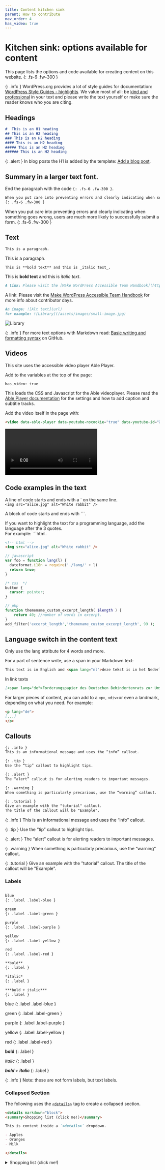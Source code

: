 ```yaml
---
title: Content kitchen sink
parent: How to contribute
nav_order: 4
has_video: true
---
```


# Kitchen sink: options available for content


This page lists the options and code available for creating content on this website.
{: .fs-6 .fw-300 }

{: .info }
WordPress.org provides a lot of style guides for documentation: [WordPress Style Guides - highlights](https://make.wordpress.org/docs/style-guide/welcome/highlights/). We value most of all: be [kind and professional](docs/contribute/CODE_OF_CONDUCT.md) in your text and please write the text yourself or make sure the reader knows who you are citing.

## Headings
```markdown
#  This is an H1 heading
## This is an H2 heading
### This is an H2 heading
#### This is an H2 heading
##### This is an H2 heading
###### This is an H2 heading
```

{: .alert }
In blog posts the H1 is added by the template: [Add a blog post](/docs/contribute/blog-post/).

## Summary in a larger text font.

End the paragraph with the code `{: .fs-6 .fw-300 }`.

```markdown
When you put care into preventing errors and clearly indicating when something goes wrong, users are much more likely to successfully submit a form.
{: .fs-6 .fw-300 }
```

When you put care into preventing errors and clearly indicating when something goes wrong, users are much more likely to successfully submit a form.
{: .fs-6 .fw-300 }

## Text
```markdown
This is a paragraph.
```
This is a paragraph.

```markdown
This is **bold text** and this is _italic text_.
```
This is **bold text** and this is _italic text_.

```markdown
A link: Please visit the [Make WordPress Accessible Team Handbook](https://make.wordpress.org/accessibility/handbook/) for more info about contributor days.
```
A link: Please visit the [Make WordPress Accessible Team Handbook](https://make.wordpress.org/accessibility/handbook/) for more info about contributor days.

```markdown
An image: ![Alt text](url)
for example: ![Library](/assets/images/small-image.jpg)
```
![Library](/assets/images/small-image.jpg)


{: .info } 
For more text options with Markdown read: [Basic writing and formatting syntax](https://docs.github.com/en/get-started/writing-on-github/getting-started-with-writing-and-formatting-on-github/basic-writing-and-formatting-syntax) on GitHub.

## Videos
This site uses the accessible video player Able Player.

Add to the variables at the top of the page:
```
has_video: true
```
This loads the CSS and Javascript for the Able videoplayer. 
Please read the [Able Player documentation](https://ableplayer.github.io/ableplayer/) for the settings and how to add caption and subtitle tracks.  

Add the video itself in the page with:

```markdown
<video data-able-player data-youtube-nocookie="true" data-youtube-id="Xj1P0Z6I2Wk" data-heading-level="0"></video>
```
<video data-able-player data-youtube-nocookie="true" data-youtube-id="Xj1P0Z6I2Wk" data-heading-level="0"></video>

## Code examples in the text

A line of code starts and ends with a &#96; on the same line.  
`<img src="alice.jpg" alt="White rabbit" />`

A block of code starts and ends with &#96;&#96;&#96;.

If you want to highlight the text for a programming language, add the language after the 3 quotes.   
For example: &#96;&#96;&#96;html.

```html
<!-- html -->
<img src="alice.jpg" alt="White rabbit" />
```

```javascript
// javascript
var foo = function lang(l) {
  dateformat.i18n = require('./lang/' + l)
  return true;
}
```

```css
/* css  */
button {
  cursor: pointer;
}
```

```php
// php
function themename_custom_excerpt_length( $length ) { 
    return 40; //number of words in excerpt.
} 
add_filter('excerpt_length','themename_custom_excerpt_length', 99 ); 
```

## Language switch in the content text

Only use the lang attribute for 4 words and more.

For a part of sentence write, use a span in your Markdown text:
```markdown
This text is in English and <span lang="nl">deze tekst is in het Nederlands</span> and now we continue in English.
```

In link texts
```markdown
[<span lang="de">Forderungspapier des Deutschen Behindertenrats zur Umsetzung des European Accessibility Acts in Deutschland</span>](https://www.deutscher-behindertenrat.de/ID255536).
```

For larger pieces of content, you can add to a `<p>`, `<div>`or even a landmark, depending on what you need. For example:
```markdown
<p lang="de">
[...]
</p>
```

## Callouts
 
```markdown
{: .info }
This is an informational message and uses the “info” callout.

{: .tip }
Use the “tip” callout to highlight tips.

{: .alert }
The “alert” callout is for alerting readers to important messages.

{: .warning }
When something is particularly precarious, use the “warning” callout.

{: .tutorial }
Give an example with the "tutorial" callout. 
The title of the callout will be "Example".
```

{: .info }
This is an informational message and uses the “info” callout.

{: .tip }
Use the “tip” callout to highlight tips.

{: .alert }
The “alert” callout is for alerting readers to important messages.

{: .warning }
When something is particularly precarious, use the “warning” callout.

{: .tutorial }
Give an example with the "tutorial" callout. The title of the callout will be "Example".

### Labels

```markdown

blue
{: .label .label-blue }

green
{: .label .label-green }

purple
{: .label .label-purple }

yellow
{: .label .label-yellow }

red
{: .label .label-red }

**bold**
{: .label }

*italic*
{: .label }

***bold + italic***
{: .label }
```

blue
{: .label .label-blue }

green
{: .label .label-green }

purple
{: .label .label-purple }

yellow
{: .label .label-yellow }

red
{: .label .label-red }

**bold**
{: .label }

*italic*
{: .label }

***bold + italic***
{: .label }


{: .info }
Note: these are not form labels, but text labels.


### Collapsed Section

The following uses the [`<details>`](https://docs.github.com/en/get-started/writing-on-github/working-with-advanced-formatting/organizing-information-with-collapsed-sections) tag to create a collapsed section.

```markdown
<details markdown="block">
<summary>Shopping list (click me!)</summary>

This is content inside a `<details>` dropdown.

- Apples
- Oranges
- Milk

</details>
```

<details markdown="block">
<summary>Shopping list (click me!)</summary>

This is content inside a `<details>` dropdown.

- Apples
- Oranges
- Milk

</details>
